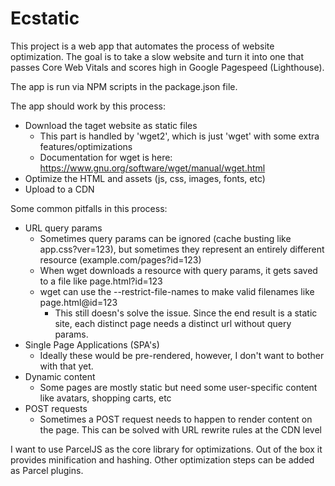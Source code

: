 # Ecstatic

This project is a web app that automates the process of website optimization. The goal is to take a slow website and turn it into one that passes Core Web Vitals and scores high in Google Pagespeed (Lighthouse).

The app is run via NPM scripts in the package.json file.

The app should work by this process:
- Download the taget website as static files
    - This part is handled by 'wget2', which is just 'wget' with some extra features/optimizations
    - Documentation for wget is here: https://www.gnu.org/software/wget/manual/wget.html
- Optimize the HTML and assets (js, css, images, fonts, etc)
- Upload to a CDN

Some common pitfalls in this process:
- URL query params
    - Sometimes query params can be ignored (cache busting like app.css?ver=123), but sometimes they represent an entirely different resource (example.com/pages?id=123)
    - When wget downloads a resource with query params, it gets saved to a file like page.html?id=123
    - wget can use the --restrict-file-names to make valid filenames like page.html@id=123
        - This still doesn's solve the issue. Since the end result is a static site, each distinct page needs a distinct url without query params.
- Single Page Applications (SPA's)
    - Ideally these would be pre-rendered, however, I don't want to bother with that yet.
- Dynamic content
    - Some pages are mostly static but need some user-specific content like avatars, shopping carts, etc
- POST requests
    - Sometimes a POST request needs to happen to render content on the page. This can be solved with URL rewrite rules at the CDN level

I want to use ParcelJS as the core library for optimizations. Out of the box it provides minification and hashing. Other optimization steps can be added as Parcel plugins.